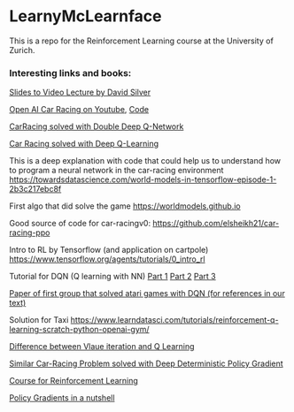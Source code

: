 # LearnyMcLearnface
This is a repo for the Reinforcement Learning course at the University of Zurich.

### Interesting links and books:
[Slides to Video Lecture by David Silver](https://www.davidsilver.uk/teaching/)

[Open AI Car Racing on Youtube](https://www.youtube.com/watch?v=-8YrGfK3aqc&ab_channel=JanoB), [Code](https://git.kpi.fei.tuke.sk/mp302zf/smad-rl)

[CarRacing solved with Double Deep Q-Network](https://github.com/hchkaiban/CarRacingRL_DDQN)

[Car Racing solved with Deep Q-Learning](https://gist.github.com/lmclupr/b35c89b2f8f81b443166e88b787b03ab#file-race-car-cv2-nn-network-td0-15-possible-actions-ipynb)

This is a deep explanation with code that could help us to understand how to program a neural network in the car-racing environment https://towardsdatascience.com/world-models-in-tensorflow-episode-1-2b3c217ebc8f
    
First algo that did solve the game https://worldmodels.github.io
    
Good source of code for car-racingv0: https://github.com/elsheikh21/car-racing-ppo
    
Intro to RL by Tensorflow (and application on cartpole)
    		https://www.tensorflow.org/agents/tutorials/0_intro_rl
    
Tutorial for DQN (Q learning with NN)
    		[Part 1](https://towardsdatascience.com/reinforcement-learning-with-python-part-1-creating-the-environment-dad6e0237d2d) 
    		[Part 2](https://towardsdatascience.com/deep-reinforcement-learning-with-python-part-2-creating-training-the-rl-agent-using-deep-q-d8216e59cf31)
    		[Part 3](https://towardsdatascience.com/deep-reinforcement-learning-with-python-part-3-using-tensorboard-to-analyse-trained-models-606c214c14c7)
    		
[Paper of first group that solved atari games with DQN (for references in our text)](https://storage.googleapis.com/deepmind-media/dqn/DQNNaturePaper.pdf)
    		
    		
Solution for Taxi
    		https://www.learndatasci.com/tutorials/reinforcement-q-learning-scratch-python-openai-gym/
    		
[Difference between Vlaue iteration and Q Learning](https://stackoverflow.com/questions/28937803/what-is-the-difference-between-q-learning-and-value-iteration)
    		

[Similar Car-Racing Problem solved with Deep Deterministic Policy Gradient](https://phazcode.gitlab.io/trackmaster/)

[Course for Reinforcement Learning](https://github.com/simoninithomas/Deep_reinforcement_learning_Course)

[Policy Gradients in a nutshell](https://towardsdatascience.com/policy-gradients-in-a-nutshell-8b72f9743c5d)
